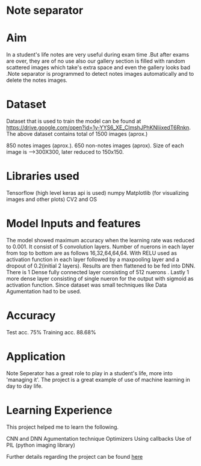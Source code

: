 # Note separator

# Aim
In a student's life notes are very useful during exam time .But after exams are over, they are of no use also our gallery section is filled with random scattered images which take's extra space and even the gallery looks bad .Note separator is programmed to detect notes images automatically and to delete the notes images.

# Dataset
Dataset that is used to train the model can be found at https://drive.google.com/open?id=1y-YYS6_XE_ClmshJPhKNIiixedT6Rnkn. The above dataset contains total of 1500 images (aprox.)

850 notes images (aprox.).
650 non-notes images (aprox).
Size of each image is -->300X300, later reduced to 150x150.

# Libraries used
Tensorflow (high level keras api is used)
numpy
Matplotlib (for visualizing images and other plots)
CV2 and OS

# Model Inputs and features
The model showed maximum accuracy when the learning rate was reduced to 0.001.
It consist of 5 convolution layers. Number of nuerons in each layer from top to bottom are as follows 16,32,64,64,64. With RELU used as activation function in each layer followed by a maxpooling layer and a dropout of 0.2(initial 2 layers).
Results are then flattened to be fed into DNN.
There is 1 Dense fully connected layer consisting of 512 nuerons .
Lastly 1 more dense layer consisting of single nueron for the output with sigmoid as activation function.
Since dataset was small techniques like Data Agumentation had to be used.

# Accuracy
Test acc. 75%
Training acc. 88.68%

# Application
Note Seperator has a great role to play in a student's life, more into 'managing it'. The project is a great example of use of machine learning in day to day life.

# Learning Experience
This project helped me to learn the following.

CNN and DNN
Agumentation technique
Optimizers
Using callbacks
Use of PIL (python imaging library)

Further details regarding the project can be found [here](https://staticjunkk.github.io/Note-Seperator/)
